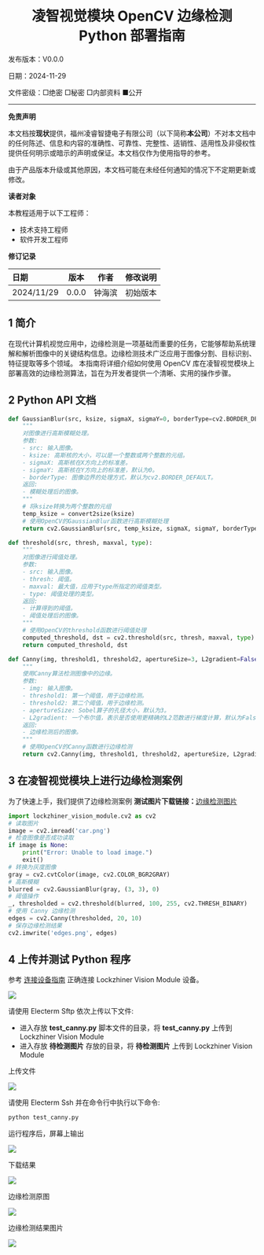<h1 align="center">凌智视觉模块 OpenCV 边缘检测 Python 部署指南</h1>

发布版本：V0.0.0

日期：2024-11-29

文件密级：□绝密 □秘密 □内部资料 ■公开  

---

**免责声明**  

本文档按**现状**提供，福州凌睿智捷电子有限公司（以下简称**本公司**）不对本文档中的任何陈述、信息和内容的准确性、可靠性、完整性、适销性、适用性及非侵权性提供任何明示或暗示的声明或保证。本文档仅作为使用指导的参考。  

由于产品版本升级或其他原因，本文档可能在未经任何通知的情况下不定期更新或修改。  

**读者对象**  

本教程适用于以下工程师：  

- 技术支持工程师  
- 软件开发工程师  

**修订记录**  

| **日期**     | **版本** | **作者** | **修改说明** |
|:-----------| -------- |--------| ------------ |
| 2024/11/29 | 0.0.0    | 钟海滨    | 初始版本     |

## 1 简介

在现代计算机视觉应用中，边缘检测是一项基础而重要的任务，它能够帮助系统理解和解析图像中的关键结构信息。边缘检测技术广泛应用于图像分割、目标识别、特征提取等多个领域。
本指南将详细介绍如何使用 OpenCV 库在凌智视觉模块上部署高效的边缘检测算法，旨在为开发者提供一个清晰、实用的操作步骤。


## 2 Python API 文档

```python
def GaussianBlur(src, ksize, sigmaX, sigmaY=0, borderType=cv2.BORDER_DEFAULT):
    """
    对图像进行高斯模糊处理。
    参数:
    - src: 输入图像。
    - ksize: 高斯核的大小，可以是一个整数或两个整数的元组。
    - sigmaX: 高斯核在X方向上的标准差。
    - sigmaY: 高斯核在Y方向上的标准差，默认为0。
    - borderType: 图像边界的处理方式，默认为cv2.BORDER_DEFAULT。
    返回:
    - 模糊处理后的图像。
    """
    # 将ksize转换为两个整数的元组
    temp_ksize = convert2size(ksize)
    # 使用OpenCV的GaussianBlur函数进行高斯模糊处理
    return cv2.GaussianBlur(src, temp_ksize, sigmaX, sigmaY, borderType)

def threshold(src, thresh, maxval, type):
    """
    对图像进行阈值处理。
    参数:
    - src: 输入图像。
    - thresh: 阈值。
    - maxval: 最大值，应用于type所指定的阈值类型。
    - type: 阈值处理的类型。
    返回:
    - 计算得到的阈值。
    - 阈值处理后的图像。
    """
    # 使用OpenCV的threshold函数进行阈值处理
    computed_threshold, dst = cv2.threshold(src, thresh, maxval, type)
    return computed_threshold, dst

def Canny(img, threshold1, threshold2, apertureSize=3, L2gradient=False):
    """
    使用Canny算法检测图像中的边缘。
    参数:
    - img: 输入图像。
    - threshold1: 第一个阈值，用于边缘检测。
    - threshold2: 第二个阈值，用于边缘检测。
    - apertureSize: Sobel算子的孔径大小，默认为3。
    - L2gradient: 一个布尔值，表示是否使用更精确的L2范数进行梯度计算，默认为False。
    返回:
    - 边缘检测后的图像。
    """
    # 使用OpenCV的Canny函数进行边缘检测
    return cv2.Canny(img, threshold1, threshold2, apertureSize, L2gradient)

```


## 3 在凌智视觉模块上进行边缘检测案例   

为了快速上手，我们提供了边缘检测案例
**测试图片下载链接：**[边缘检测图片](https://gitee.com/LockzhinerAI/LockzhinerVisionModule/releases/download/v0.0.4/car.png)

```python
import lockzhiner_vision_module.cv2 as cv2
# 读取图片
image = cv2.imread('car.png')
# 检查图像是否成功读取
if image is None:
    print("Error: Unable to load image.")
    exit()
# 转换为灰度图像
gray = cv2.cvtColor(image, cv2.COLOR_BGR2GRAY)
# 高斯模糊
blurred = cv2.GaussianBlur(gray, (3, 3), 0)
# 阈值操作
_, thresholded = cv2.threshold(blurred, 100, 255, cv2.THRESH_BINARY)
# 使用 Canny 边缘检测
edges = cv2.Canny(thresholded, 20, 10)
# 保存边缘检测结果
cv2.imwrite('edges.png', edges)
```

## 4 上传并测试 Python 程序

参考 [连接设备指南](../../../docs/introductory_tutorial/connect_device_using_ssh.md) 正确连接 Lockzhiner Vision Module 设备。

![](../../../../docs/introductory_tutorial/images/connect_device_using_ssh/ssh_success.png)

请使用 Electerm Sftp 依次上传以下文件:

- 进入存放 **test_canny.py** 脚本文件的目录，将 **test_canny.py** 上传到 Lockzhiner Vision Module
- 进入存放 **待检测图片** 存放的目录，将 **待检测图片** 上传到 Lockzhiner Vision Module

上传文件

![](./images/img.png)

请使用 Electerm Ssh 并在命令行中执行以下命令:

```bash
python test_canny.py
```

运行程序后，屏幕上输出 

![](./images/img_2.png)

下载结果

![](./images/img_1.png)

边缘检测原图

![](./images/car.png)

边缘检测结果图片

![](./images/edges.png)




